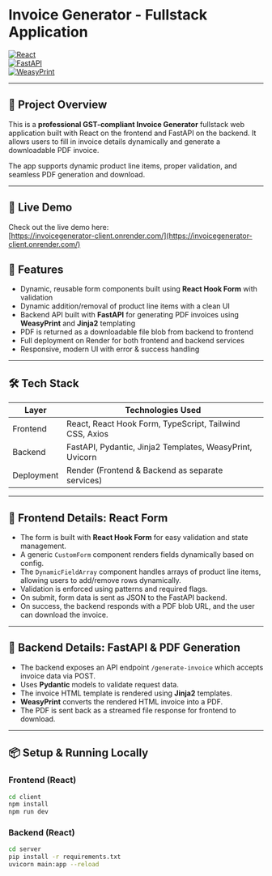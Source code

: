 # Invoice Generator - Fullstack Application

[![React](https://img.shields.io/badge/Frontend-React-blue)](https://reactjs.org/)  
[![FastAPI](https://img.shields.io/badge/Backend-FastAPI-green)](https://fastapi.tiangolo.com/)  
[![WeasyPrint](https://img.shields.io/badge/PDF-WeasyPrint-orange)](https://weasyprint.org/)  

---

## 🚀 Project Overview

This is a **professional GST-compliant Invoice Generator** fullstack web application built with React on the frontend and FastAPI on the backend. It allows users to fill in invoice details dynamically and generate a downloadable PDF invoice.

The app supports dynamic product line items, proper validation, and seamless PDF generation and download.

---

## 🔗 Live Demo

Check out the live demo here:  
[https://invoicegenerator-client.onrender.com/](https://invoicegenerator-client.onrender.com/)

## 🎯 Features

- Dynamic, reusable form components built using **React Hook Form** with validation
- Dynamic addition/removal of product line items with a clean UI
- Backend API built with **FastAPI** for generating PDF invoices using **WeasyPrint** and **Jinja2** templating
- PDF is returned as a downloadable file blob from backend to frontend
- Full deployment on Render for both frontend and backend services
- Responsive, modern UI with error & success handling

---

## 🛠 Tech Stack

| Layer       | Technologies Used                            |
|-------------|---------------------------------------------|
| Frontend   | React, React Hook Form, TypeScript, Tailwind CSS, Axios |
| Backend    | FastAPI, Pydantic, Jinja2 Templates, WeasyPrint, Uvicorn |
| Deployment | Render (Frontend & Backend as separate services) |

---

## 📝 Frontend Details: React Form

- The form is built with **React Hook Form** for easy validation and state management.
- A generic `CustomForm` component renders fields dynamically based on config.
- The `DynamicFieldArray` component handles arrays of product line items, allowing users to add/remove rows dynamically.
- Validation is enforced using patterns and required flags.
- On submit, form data is sent as JSON to the FastAPI backend.
- On success, the backend responds with a PDF blob URL, and the user can download the invoice.

---

## 🔧 Backend Details: FastAPI & PDF Generation

- The backend exposes an API endpoint `/generate-invoice` which accepts invoice data via POST.
- Uses **Pydantic** models to validate request data.
- The invoice HTML template is rendered using **Jinja2** templates.
- **WeasyPrint** converts the rendered HTML invoice into a PDF.
- The PDF is sent back as a streamed file response for frontend to download.

---

## 📦 Setup & Running Locally

### Frontend (React)

```bash
cd client
npm install
npm run dev
```


### Backend (React)

```bash
cd server
pip install -r requirements.txt
uvicorn main:app --reload
```




